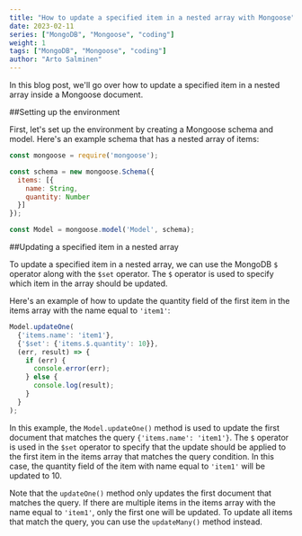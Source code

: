 ```yaml
---
title: "How to update a specified item in a nested array with Mongoose"
date: 2023-02-11
series: ["MongoDB", "Mongoose", "coding"]
weight: 1
tags: ["MongoDB", "Mongoose", "coding"]
author: "Arto Salminen"
---
```


In this blog post, we'll go over how to update a specified item in a nested array inside a Mongoose document.

##Setting up the environment

First, let's set up the environment by creating a Mongoose schema and model. Here's an example schema that has a nested array of items:

```javascript
const mongoose = require('mongoose');

const schema = new mongoose.Schema({
  items: [{
    name: String,
    quantity: Number
  }]
});

const Model = mongoose.model('Model', schema);
```

##Updating a specified item in a nested array

To update a specified item in a nested array, we can use the MongoDB `$` operator along with the `$set` operator. The `$` operator is used to specify which item in the array should be updated.

Here's an example of how to update the quantity field of the first item in the items array with the name equal to `'item1'`:

```javascript
Model.updateOne(
  {'items.name': 'item1'},
  {'$set': {'items.$.quantity': 10}},
  (err, result) => {
    if (err) {
      console.error(err);
    } else {
      console.log(result);
    }
  }
);
```

In this example, the `Model.updateOne()` method is used to update the first document that matches the query `{'items.name': 'item1'}`. The `$` operator is used in the `$set` operator to specify that the update should be applied to the first item in the items array that matches the query condition. In this case, the quantity field of the item with name equal to `'item1'` will be updated to 10.

Note that the `updateOne()` method only updates the first document that matches the query. If there are multiple items in the items array with the name equal to `'item1'`, only the first one will be updated. To update all items that match the query, you can use the `updateMany()` method instead.

